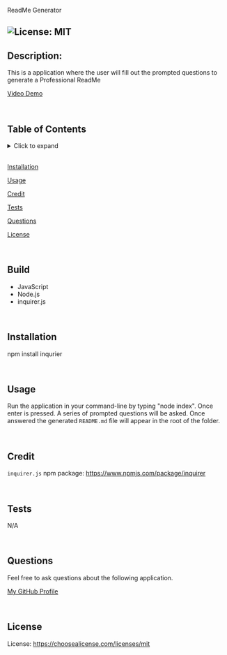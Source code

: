 ReadMe Generator
## ![License: MIT](https://img.shields.io/badge/License-MIT-blue.svg) 

## **Description:**

This is a application where the user will fill out the prompted questions to generate a Professional ReadMe

[Video Demo](https://youtu.be/2G9zS3YyqXs) 


  <br/>
  
  ## **Table of Contents**
  <details>
  <summary>Click to expand</summary>

  ### [Build](#Build)
  ### [Description](#Description)
  ### [Installation](#Installation)
  ### [Usage](#Usage)
  ### [Credit](#Credit)
  ### [Tests](#Tests)
  ### [Questions](#Questions)
  ### [License](#License)
  </details>

  <br/>
  

[Installation](#Installation)

[Usage](#Usage)

[Credit](#Credit)

[Tests](#Tests)

[Questions](#Questions)

[License](#License)

</details>

<br/>
  
  ## **Build**
  * JavaScript
  * Node.js
  * inquirer.js

  <br/>

  ## **Installation** 
  
  npm install inqurier 

  <br/>
  
  ## **Usage**
  
  Run the application in your command-line by typing "node index". Once enter is pressed. A series of prompted questions will be asked. Once answered the generated `README.md` file will appear in the root of the folder. 
  
  <br/>
  
  ## **Credit**
  
  `inquirer.js` npm package: https://www.npmjs.com/package/inquirer
  
  <br/>
  
  ## **Tests**
  N/A
  
  <br/>
  
  ## **Questions**
  Feel free to ask questions about the following application. 
  
  [My GitHub Profile](https://github.com/agraydevon)

  <br/>
  
  ## **License**
  License:  https://choosealicense.com/licenses/mit
  
